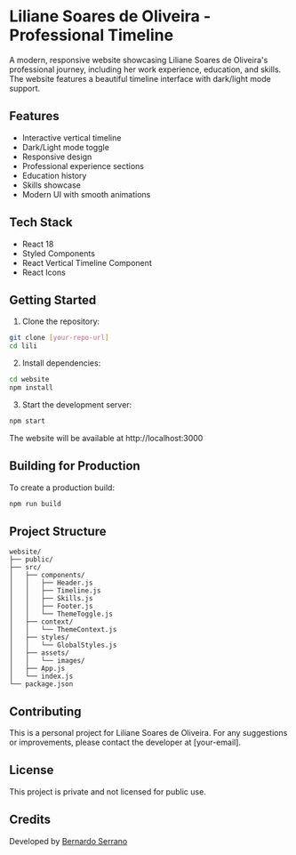 # Liliane Soares de Oliveira - Professional Timeline

A modern, responsive website showcasing Liliane Soares de Oliveira's professional journey, including her work experience, education, and skills. The website features a beautiful timeline interface with dark/light mode support.

## Features

- Interactive vertical timeline
- Dark/Light mode toggle
- Responsive design
- Professional experience sections
- Education history
- Skills showcase
- Modern UI with smooth animations

## Tech Stack

- React 18
- Styled Components
- React Vertical Timeline Component
- React Icons

## Getting Started

1. Clone the repository:
```bash
git clone [your-repo-url]
cd lili
```

2. Install dependencies:
```bash
cd website
npm install
```

3. Start the development server:
```bash
npm start
```

The website will be available at http://localhost:3000

## Building for Production

To create a production build:

```bash
npm run build
```

## Project Structure

```
website/
├── public/
├── src/
│   ├── components/
│   │   ├── Header.js
│   │   ├── Timeline.js
│   │   ├── Skills.js
│   │   ├── Footer.js
│   │   └── ThemeToggle.js
│   ├── context/
│   │   └── ThemeContext.js
│   ├── styles/
│   │   └── GlobalStyles.js
│   ├── assets/
│   │   └── images/
│   ├── App.js
│   └── index.js
└── package.json
```

## Contributing

This is a personal project for Liliane Soares de Oliveira. For any suggestions or improvements, please contact the developer at [your-email].

## License

This project is private and not licensed for public use.

## Credits

Developed by [Bernardo Serrano](https://bernardoserrano.com)
